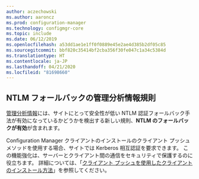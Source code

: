 ```yaml
---
author: aczechowski
ms.author: aaroncz
ms.prod: configuration-manager
ms.technology: configmgr-core
ms.topic: include
ms.date: 06/12/2019
ms.openlocfilehash: a53dd1ae1e1ff0f0889e45e2ae4d385b2df05c85
ms.sourcegitcommit: bbf820c35414bf2cba356f30fe047c1a34c5384d
ms.translationtype: HT
ms.contentlocale: ja-JP
ms.lasthandoff: 04/21/2020
ms.locfileid: "81698660"
---
```

## <a name="management-insights-rule-for-ntlm-fallback"></a><a name="bkmk_ntlm"></a> NTLM フォールバックの管理分析情報規則

<!--4572953-->

[管理分析情報](../../../../servers/manage/management-insights.md)には、サイトにとって安全性が低い NTLM 認証フォールバック手法が有効になっているかどうかを検出する新しい規則、**NTLM のフォールバックが有効**が含まれます。

Configuration Manager クライアントのインストールのクライアント プッシュ メソッドを使用する場合、サイトでは Kerberos 相互認証を要求できます。 この機能強化は、サーバーとクライアント間の通信をセキュリティで保護するのに役立ちます。 詳細については、「[クライアント プッシュを使用したクライアントのインストール方法](../../../../clients/deploy/deploy-clients-to-windows-computers.md#BKMK_ClientPush)」を参照してください。
